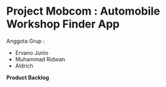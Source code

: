 # Project Mobcom : Automobile Workshop Finder App

Anggota Grup :
- Ervano Junio
- Muhammad Ridwan
- Aldrich

<b>Product Backlog</b>
